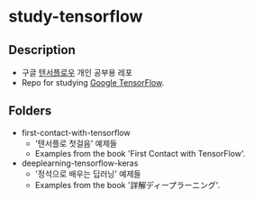 # study-tensorflow
## Description
* 구글 [텐서플로우](https://www.tensorflow.org) 개인 공부용 레포
* Repo for studying [Google TensorFlow](https://www.tensorflow.org).

## Folders
* first-contact-with-tensorflow
  * '텐서플로 첫걸음' 예제들
  * Examples from the book 'First Contact with TensorFlow'.
* deeplearning-tensorflow-keras
  * '정석으로 배우는 딥러닝' 예제들
  * Examples from the book '詳解ディープラーニング'.